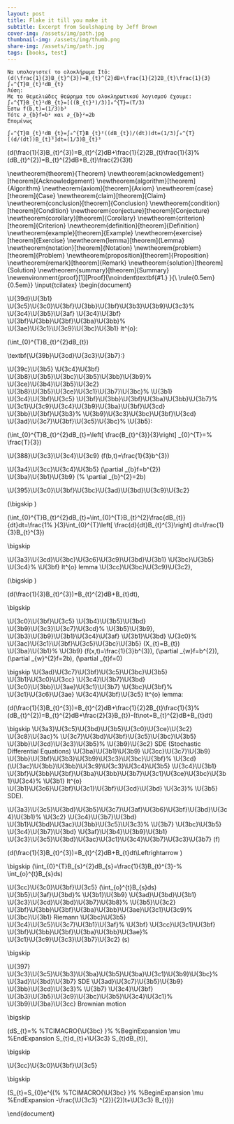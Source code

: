 ```yaml
---
layout: post
title: Flake it till you make it
subtitle: Excerpt from Soulshaping by Jeff Brown
cover-img: /assets/img/path.jpg
thumbnail-img: /assets/img/thumb.png
share-img: /assets/img/path.jpg
tags: [books, test]
---
```

    Να υπολογιστεί το ολοκλήρωμα Itô:
    (d(\frac{1}{3}B_{t}^{3})=B_{t}^{2}dB+\frac{1}{2}2B_{t}\frac{1}{3}
    ∫₀^{T}B_{t}²dB_{t}
    Λύση:
    Με το θεμελιώδες θεώρημα του ολοκληρωτικού λογισμού έχουμε:
    ∫₀^{T}B_{t}²dB_{t}=[((B_{t}³)/3)]₀^{T}=(T/3)
    Έστω f(b,t)=(1/3)b³
    Τότε ∂_{b}f=b² και ∂_{b}²=2b
    Επομένως
    
    ∫₀^{T}B_{t}²dB_{t}=∫₀^{T}B_{t}²((dB_{t})/(dt))dt=(1/3)∫₀^{T}[(d/(dt))B_{t}³]dt=(1/3)B_{t}³
    
(d(\frac{1}{3}B_{t}^{3})=B_{t}^{2}dB+\frac{1}{2}2B_{t}\frac{1}{3}%
(dB_{t}^{2})=B_{t}^{2}dB+B_{t}\frac{2}{3}t\)


\newtheorem{theorem}{Theorem}
\newtheorem{acknowledgement}[theorem]{Acknowledgement}
\newtheorem{algorithm}[theorem]{Algorithm}
\newtheorem{axiom}[theorem]{Axiom}
\newtheorem{case}[theorem]{Case}
\newtheorem{claim}[theorem]{Claim}
\newtheorem{conclusion}[theorem]{Conclusion}
\newtheorem{condition}[theorem]{Condition}
\newtheorem{conjecture}[theorem]{Conjecture}
\newtheorem{corollary}[theorem]{Corollary}
\newtheorem{criterion}[theorem]{Criterion}
\newtheorem{definition}[theorem]{Definition}
\newtheorem{example}[theorem]{Example}
\newtheorem{exercise}[theorem]{Exercise}
\newtheorem{lemma}[theorem]{Lemma}
\newtheorem{notation}[theorem]{Notation}
\newtheorem{problem}[theorem]{Problem}
\newtheorem{proposition}[theorem]{Proposition}
\newtheorem{remark}[theorem]{Remark}
\newtheorem{solution}[theorem]{Solution}
\newtheorem{summary}[theorem]{Summary}
\newenvironment{proof}[1][Proof]{\noindent\textbf{#1.} }{\ \rule{0.5em}{0.5em}}
\input{tcilatex}
\begin{document}


\U{39d}\U{3b1} \U{3c5}\U{3c0}\U{3bf}\U{3bb}\U{3bf}\U{3b3}\U{3b9}\U{3c3}%
\U{3c4}\U{3b5}\U{3af} \U{3c4}\U{3bf} \U{3bf}\U{3bb}\U{3bf}\U{3ba}\U{3bb}%
\U{3ae}\U{3c1}\U{3c9}\U{3bc}\U{3b1} It\^{o}:

\(\int_{0}^{T}B_{t}^{2}dB_{t}\)

\textbf{\U{39b}\U{3cd}\U{3c3}\U{3b7}:}

\U{39c}\U{3b5} \U{3c4}\U{3bf} \U{3b8}\U{3b5}\U{3bc}\U{3b5}\U{3bb}\U{3b9}%
\U{3ce}\U{3b4}\U{3b5}\U{3c2} \U{3b8}\U{3b5}\U{3ce}\U{3c1}\U{3b7}\U{3bc}%
\U{3b1} \U{3c4}\U{3bf}\U{3c5} \U{3bf}\U{3bb}\U{3bf}\U{3ba}\U{3bb}\U{3b7}%
\U{3c1}\U{3c9}\U{3c4}\U{3b9}\U{3ba}\U{3bf}\U{3cd} \U{3bb}\U{3bf}\U{3b3}%
\U{3b9}\U{3c3}\U{3bc}\U{3bf}\U{3cd} \U{3ad}\U{3c7}\U{3bf}\U{3c5}\U{3bc}%
\U{3b5}:

\(\int_{0}^{T}B_{t}^{2}dB_{t}=\left[ \frac{B_{t}^{3}}{3}\right] _{0}^{T}=%
\frac{T}{3}\)

\U{388}\U{3c3}\U{3c4}\U{3c9} \(f(b,t)=\frac{1}{3}b^{3}\)

\U{3a4}\U{3cc}\U{3c4}\U{3b5} \(\partial _{b}f=b^{2}\) \U{3ba}\U{3b1}\U{3b9} \(%
\partial _{b}^{2}=2b\)

\U{395}\U{3c0}\U{3bf}\U{3bc}\U{3ad}\U{3bd}\U{3c9}\U{3c2}

\(\bigskip \)

\(\int_{0}^{T}B_{t}^{2}dB_{t}=\int_{0}^{T}B_{t}^{2}\frac{dB_{t}}{dt}dt=\frac{1%
}{3}\int_{0}^{T}\left[ \frac{d}{dt}B_{t}^{3}\right] dt=\frac{1}{3}B_{t}^{3}\)

\bigskip

\U{3a3}\U{3cd}\U{3bc}\U{3c6}\U{3c9}\U{3bd}\U{3b1} \U{3bc}\U{3b5} \U{3c4}%
\U{3bf} It\^{o} lemma \U{3cc}\U{3bc}\U{3c9}\U{3c2},

\(\bigskip \)

\(d(\frac{1}{3}B_{t}^{3})=B_{t}^{2}dB+B_{t}dt\),

\bigskip

\U{3c0}\U{3bf}\U{3c5} \U{3b4}\U{3b5}\U{3bd} \U{3b9}\U{3c3}\U{3c7}\U{3cd}%
\U{3b5}\U{3b9}, \U{3b3}\U{3b9}\U{3b1}\U{3c4}\U{3af} \U{3b1}\U{3bd} \U{3c0}%
\U{3ac}\U{3c1}\U{3bf}\U{3c5}\U{3bc}\U{3b5} \(X_{t}=B_{t}\) \U{3ba}\U{3b1}%
\U{3b9} \(f(x,t)=\frac{1}{3}b^{3}\), \(\partial _{w}f=b^{2}\), \(\partial
_{w}^{2}f=2b\), \(\partial _{t}f=0\)

\bigskip \U{3ad}\U{3c7}\U{3bf}\U{3c5}\U{3bc}\U{3b5} \U{3b1}\U{3c0}\U{3cc} 
\U{3c4}\U{3b7}\U{3bd} \U{3c0}\U{3bb}\U{3ae}\U{3c1}\U{3b7} \U{3bc}\U{3bf}%
\U{3c1}\U{3c6}\U{3ae} \U{3c4}\U{3bf}\U{3c5} It\^{o} lemma:

\(d(\frac{1}{3}B_{t}^{3})=B_{t}^{2}dB+\frac{1}{2}2B_{t}\frac{1}{3}%
(dB_{t}^{2})=B_{t}^{2}dB+\frac{2}{3}B_{t}\)\-\(t\not=B_{t}^{2}dB+B_{t}dt\)

\bigskip \U{3a3}\U{3c5}\U{3bd}\U{3b5}\U{3c0}\U{3ce}\U{3c2} \U{3c8}\U{3ac}%
\U{3c7}\U{3bd}\U{3bf}\U{3c5}\U{3bc}\U{3b5} \U{3bb}\U{3cd}\U{3c3}\U{3b5}%
\U{3b9}\U{3c2} SDE (Stochastic Differential Equations) \U{3ba}\U{3b1}\U{3b9} 
\U{3cc}\U{3c7}\U{3b9} \U{3bb}\U{3bf}\U{3b3}\U{3b9}\U{3c3}\U{3bc}\U{3bf}%
\U{3cd} (\U{3ac}\U{3bb}\U{3bb}\U{3c9}\U{3c3}\U{3c4}\U{3b5} \U{3c4}\U{3b1} 
\U{3bf}\U{3bb}\U{3bf}\U{3ba}\U{3bb}\U{3b7}\U{3c1}\U{3ce}\U{3bc}\U{3b1}\U{3c4}%
\U{3b1} It\^{o} \U{3b1}\U{3c6}\U{3bf}\U{3c1}\U{3bf}\U{3cd}\U{3bd} \U{3c3}%
\U{3b5} SDE).

\U{3a3}\U{3c5}\U{3bd}\U{3b5}\U{3c7}\U{3af}\U{3b6}\U{3bf}\U{3bd}\U{3c4}\U{3b1}%
\U{3c2} \U{3c4}\U{3b7}\U{3bd} \U{3b1}\U{3bd}\U{3ac}\U{3bb}\U{3c5}\U{3c3}%
\U{3b7} \U{3bc}\U{3b5} \U{3c4}\U{3b7}\U{3bd} \U{3af}\U{3b4}\U{3b9}\U{3b1} 
\U{3c3}\U{3c5}\U{3bd}\U{3ac}\U{3c1}\U{3c4}\U{3b7}\U{3c3}\U{3b7} \(f\)

\(d(\frac{1}{3}B_{t}^{3})=B_{t}^{2}dB+B_{t}dt\Leftrightarrow \)

\bigskip \(\int_{0}^{T}B_{s}^{2}dB_{s}=\frac{1}{3}B_{t}^{3}-%
\int_{o}^{t}B_{s}ds\)

\U{3cc}\U{3c0}\U{3bf}\U{3c5} \(\int_{o}^{t}B_{s}ds\) \U{3b5}\U{3af}\U{3bd}%
\U{3b1}\U{3b9} \U{3ad}\U{3bd}\U{3b1} \U{3c3}\U{3cd}\U{3bd}\U{3b7}\U{3b8}%
\U{3b5}\U{3c2} \U{3bf}\U{3bb}\U{3bf}\U{3ba}\U{3bb}\U{3ae}\U{3c1}\U{3c9}%
\U{3bc}\U{3b1} Riemann \U{3bc}\U{3b5} \U{3c4}\U{3c5}\U{3c7}\U{3b1}\U{3af}%
\U{3bf} \U{3cc}\U{3c1}\U{3bf} \U{3bf}\U{3bb}\U{3bf}\U{3ba}\U{3bb}\U{3ae}%
\U{3c1}\U{3c9}\U{3c3}\U{3b7}\U{3c2} \(s\)

\bigskip

\U{397} \U{3c3}\U{3c5}\U{3b3}\U{3ba}\U{3b5}\U{3ba}\U{3c1}\U{3b9}\U{3bc}%
\U{3ad}\U{3bd}\U{3b7} SDE \U{3ad}\U{3c7}\U{3b5}\U{3b9} \U{3bb}\U{3cd}\U{3c3}%
\U{3b7} \U{3c4}\U{3bf} \U{3b3}\U{3b5}\U{3c9}\U{3bc}\U{3b5}\U{3c4}\U{3c1}%
\U{3b9}\U{3ba}\U{3cc} Brownian motion

\bigskip

\(dS_{t}=%
%TCIMACRO{\U{3bc} }%
%BeginExpansion
\mu
%EndExpansion
S_{t}d_{t}+\U{3c3} S_{t}dB_{t}\),

\bigskip

\U{3cc}\U{3c0}\U{3bf}\U{3c5}

\bigskip

\(S_{t}=S_{0}e^{(%
%TCIMACRO{\U{3bc} }%
%BeginExpansion
\mu
%EndExpansion
-\frac{\U{3c3} ^{2}}{2})t+\U{3c3} B_{t}}\)

\end{document}
